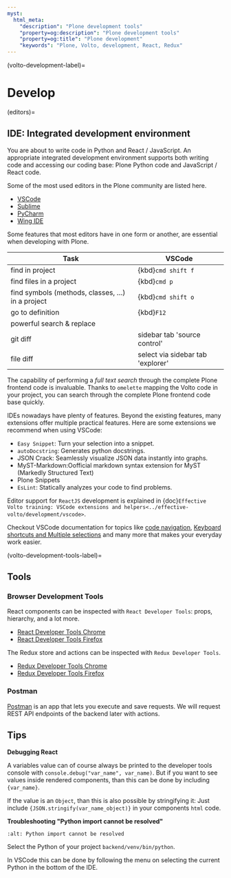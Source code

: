 ```yaml
---
myst:
  html_meta:
    "description": "Plone development tools"
    "property=og:description": "Plone development tools"
    "property=og:title": "Plone development"
    "keywords": "Plone, Volto, development, React, Redux"
---
```


(volto-development-label)=

# Develop


(editors)=

## IDE: Integrated development environment

You are about to write code in Python and React / JavaScript.
An appropriate integrated development environment supports both writing code and accessing our coding base: Plone Python code and JavaScript / React code.

Some of the most used editors in the Plone community are listed here.

- [VSCode](https://code.visualstudio.com/)
- [Sublime](https://www.sublimetext.com/)
- [PyCharm](https://www.jetbrains.com/pycharm/)
- [Wing IDE](https://wingware.com/)

Some features that most editors have in one form or another, are essential when developing with Plone.

| Task | VSCode |
| --- | --- |
| find in project | {kbd}`cmd shift f` |
| find files in a project | {kbd}`cmd p` |
| find symbols (methods, classes, …) in a project | {kbd}`cmd shift o` |
| go to definition | {kbd}`F12` |
| powerful search & replace | |
| git diff | sidebar tab 'source control' |
| file diff | select via sidebar tab 'explorer' |

The capability of performing a _full text search_ through the complete Plone frontend code is invaluable.
Thanks to `omelette` mapping the Volto code in your project, you can search through the complete Plone frontend code base quickly.

IDEs nowadays have plenty of features.
Beyond the existing features, many extensions offer multiple practical features.
Here are some extensions we recommend when using VSCode:

- `Easy Snippet`: Turn your selection into a snippet.
- `autoDocstring`: Generates python docstrings.
- JSON Crack: Seamlessly visualize JSON data instantly into graphs.
- MyST-Markdown:Oofficial markdown syntax extension for MyST (Markedly Structured Text)
- Plone Snippets
- `EsLint`: Statically analyzes your code to find problems.

Editor support for `ReactJS` development is explained in {doc}`Effective Volto training: VSCode extensions and helpers<../effective-volto/development/vscode>`.

Checkout VSCode documentation for topics like [code navigation](https://code.visualstudio.com/docs/editor/editingevolved), [Keyboard shortcuts and Multiple selections](https://code.visualstudio.com/docs/editor/codebasics) and many more that makes your everyday work easier.


(volto-development-tools-label)=

## Tools

### Browser Development Tools

React components can be inspected with `React Developer Tools`: props, hierarchy, and a lot more.

- [React Developer Tools Chrome](https://chromewebstore.google.com/detail/react-developer-tools/fmkadmapgofadopljbjfkapdkoienihi)
- [React Developer Tools Firefox](https://addons.mozilla.org/de/firefox/addon/react-devtools/)

The Redux store and actions can be inspected with `Redux Developer Tools`.

- [Redux Developer Tools Chrome](https://chromewebstore.google.com/detail/redux-devtools/lmhkpmbekcpmknklioeibfkpmmfibljd)
- [Redux Developer Tools Firefox](https://addons.mozilla.org/de/firefox/addon/reduxdevtools/)


### Postman

[Postman](https://www.postman.com/) is an app that lets you execute and save requests.
We will request REST API endpoints of the backend later with actions.


## Tips

**Debugging React**

A variables value can of course always be printed to the developer tools console with `console.debug("var_name", var_name)`.
But if you want to see values inside rendered components, than this can be done by including `{var_name}`.

If the value is an `Object`, than this is also possible by stringifying it:
Just include `{JSON.stringify(var_name_object)}` in your components `html` code.

**Troubleshooting "Python import cannot be resolved"**

```{image} _static/couldnotberesolved.png
:alt: Python import cannot be resolved
```

Select the Python of your project `backend/venv/bin/python`.

In VSCode this can be done by following the menu on selecting the current Python in the bottom of the IDE.

